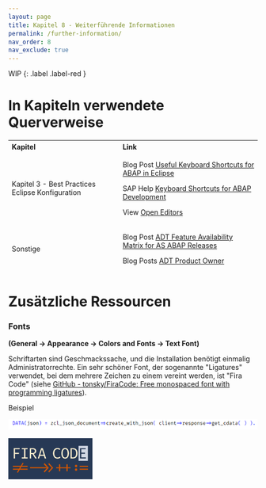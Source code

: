 ```yaml
---
layout: page
title: Kapitel 8 - Weiterführende Informationen
permalink: /further-information/
nav_order: 8
nav_exclude: true
---
```


WIP
{: .label .label-red }

# In Kapiteln verwendete Querverweise

<table>
<thead>
<tr class="header">
<th style="text-align: left">Kapitel</th>
<th style="text-align: left">Link</th>
</tr>
<tr class="odd">
<td>Kapitel 3 - Best Practices Eclipse Konfiguration</td>
<td><p>Blog Post <a href="https://blogs.sap.com/2013/11/21/useful-keyboard-shortcuts-for-abap-in-eclipse/">Useful Keyboard Shortcuts for ABAP in Eclipse</a></p>
<p>SAP Help <a href="https://help.sap.com/docs/ABAP_PLATFORM_NEW/c238d694b825421f940829321ffa326a/4ec299d16e391014adc9fffe4e204223.html">Keyboard Shortcuts for ABAP Development</a></p>
<p>View <a href="https://marketplace.eclipse.org/content/open-editors">Open Editors</a></p></td>
</tr>
<tr class="header">
<td>Sonstige</td>
<td><p>Blog Post <a href="https://blogs.sap.com/2013/06/05/adt-feature-availability-matrix-for-as-abap-releases/">ADT Feature Availability Matrix for AS ABAP Releases</a></p>
<p>Blog Posts <a href="https://people.sap.com/thomasfiedler#content:blogposts">ADT Product Owner</a></p></td>
</tr>
</thead>
<tbody>
</tbody>
</table>

# Zusätzliche Ressourcen

### Fonts

**(General → Appearance → Colors and Fonts → Text Font)**

Schriftarten sind Geschmackssache, und die Installation benötigt einmalig Administratorrechte. Ein sehr schöner Font, der sogenannte "Ligatures" verwendet, bei dem mehrere Zeichen zu einem vereint werden, ist "Fira Code" (siehe [GitHub - tonsky/FiraCode: Free monospaced font with programming ligatures](https://github.com/tonsky/FiraCode)).

Beispiel

![](./img/image1.png)

![](./img/image2.png)
